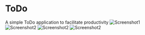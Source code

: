# ToDo
A simple ToDo application to facilitate productivity
![Screenshot1](https://github.com/TumininuCodes/ToDo/blob/master/Screenshot_1606719859.png)
![Screenshot2](https://github.com/TumininuCodes/ToDo/blob/master/Screenshot_1606719878.png)
![Screenshot2](https://github.com/TumininuCodes/ToDo/blob/master/Screenshot_1606719891.png)
![Screenshot2](https://github.com/TumininuCodes/ToDo/blob/master/Screenshot_1606719901.png)

